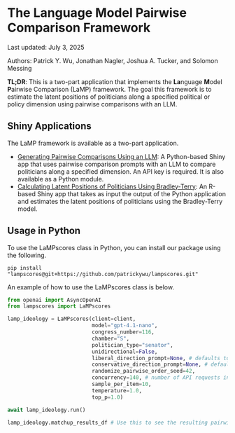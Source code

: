 # The Language Model Pairwise Comparison Framework

Last updated: July 3, 2025

Authors: Patrick Y. Wu, Jonathan Nagler, Joshua A. Tucker, and Solomon Messing

**TL;DR**: This is a two-part application that implements the **La**nguage **M**odel **P**airwise Comparison (LaMP) framework. The goal this framework is to estimate the latent positions of politicians along a specified political or policy dimension using pairwise comparisons with an LLM.

## Shiny Applications
The LaMP framework is available as a two-part application.

* [Generating Pairwise Comparisons Using an LLM](https://0197d1ff-abb0-a90f-ee26-39456c1b3378.share.connect.posit.cloud/): A Python-based Shiny app that uses pairwise comparison prompts with an LLM to compare politicians along a specified dimension. An API key is required. It is also available as a Python module.
* [Calculating Latent Positions of Politicians Using Bradley-Terry](https://0197d200-764b-fbc8-9714-b2877ee9e77c.share.connect.posit.cloud/): An R-based Shiny app that takes as input the output of the Python application and estimates the latent positions of politicians using the Bradley-Terry model.

## Usage in Python
To use the LaMPscores class in Python, you can install our package using the following.

```
pip install "lampscores@git+https://github.com/patrickywu/lampscores.git"
```

An example of how to use the LaMPscores class is below.

```python
from openai import AsyncOpenAI
from lampscores import LaMPscores

lamp_ideology = LaMPscores(client=client,
                           model="gpt-4.1-nano",
                           congress_number=116,
                           chamber="S",
                           politician_type="senator",
                           unidirectional=False,
                           liberal_direction_prompt=None, # defaults to a built-in ideology prompt asking which senator is more liberal
                           conservative_direction_prompt=None, # defaults to a built-in ideology prompt asking which senator is more conservative
                           randomize_pairwise_order_seed=42,
                           concurrency=140, # number of API requests in-flight
                           sample_per_item=10,
                           temperature=1.0,
                           top_p=1.0)

await lamp_ideology.run()

lamp_ideology.matchup_results_df # Use this to see the resulting pairwise comparisons
```